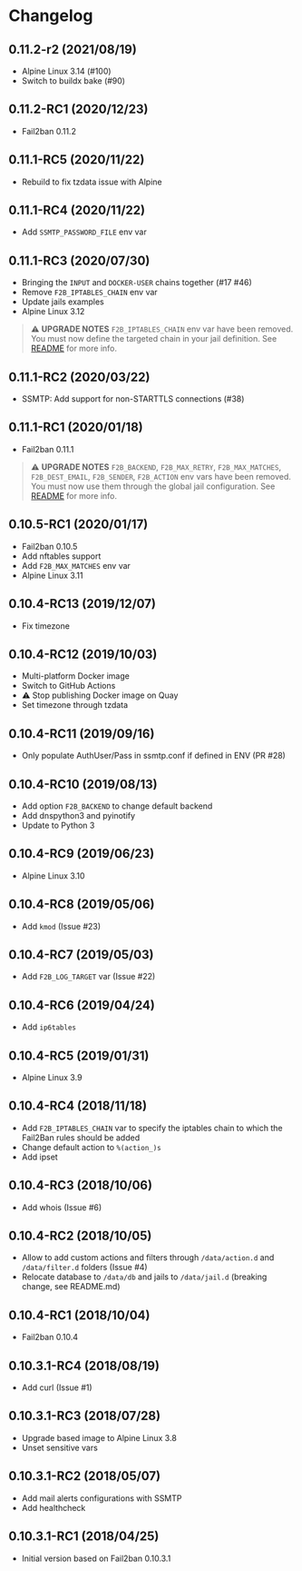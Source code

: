 # Changelog

## 0.11.2-r2 (2021/08/19)

* Alpine Linux 3.14 (#100)
* Switch to buildx bake (#90)

## 0.11.2-RC1 (2020/12/23)

* Fail2ban 0.11.2

## 0.11.1-RC5 (2020/11/22)

* Rebuild to fix tzdata issue with Alpine

## 0.11.1-RC4 (2020/11/22)

* Add `SSMTP_PASSWORD_FILE` env var

## 0.11.1-RC3 (2020/07/30)

* Bringing the `INPUT` and `DOCKER-USER` chains together (#17 #46)
* Remove `F2B_IPTABLES_CHAIN` env var
* Update jails examples
* Alpine Linux 3.12

> :warning: **UPGRADE NOTES**
> `F2B_IPTABLES_CHAIN` env var have been removed.
> You must now define the targeted chain in your jail definition.
> See [README](README.md#docker-user-and-input-chains) for more info.

## 0.11.1-RC2 (2020/03/22)

* SSMTP: Add support for non-STARTTLS connections (#38)

## 0.11.1-RC1 (2020/01/18)

* Fail2ban 0.11.1

> :warning: **UPGRADE NOTES**
> `F2B_BACKEND`, `F2B_MAX_RETRY`, `F2B_MAX_MATCHES`, `F2B_DEST_EMAIL`, `F2B_SENDER`, `F2B_ACTION` env vars have been removed.
> You must now use them through the global jail configuration.
> See [README](README.md#global-jail-configuration) for more info.

## 0.10.5-RC1 (2020/01/17)

* Fail2ban 0.10.5
* Add nftables support
* Add `F2B_MAX_MATCHES` env var
* Alpine Linux 3.11

## 0.10.4-RC13 (2019/12/07)

* Fix timezone

## 0.10.4-RC12 (2019/10/03)

* Multi-platform Docker image
* Switch to GitHub Actions
* :warning: Stop publishing Docker image on Quay
* Set timezone through tzdata

## 0.10.4-RC11 (2019/09/16)

* Only populate AuthUser/Pass in ssmtp.conf if defined in ENV (PR #28)

## 0.10.4-RC10 (2019/08/13)

* Add option `F2B_BACKEND` to change default backend
* Add dnspython3 and pyinotify
* Update to Python 3

## 0.10.4-RC9 (2019/06/23)

* Alpine Linux 3.10

## 0.10.4-RC8 (2019/05/06)

* Add `kmod` (Issue #23)

## 0.10.4-RC7 (2019/05/03)

* Add `F2B_LOG_TARGET` var (Issue #22)

## 0.10.4-RC6 (2019/04/24)

* Add `ip6tables`

## 0.10.4-RC5 (2019/01/31)

* Alpine Linux 3.9

## 0.10.4-RC4 (2018/11/18)

* Add `F2B_IPTABLES_CHAIN` var to specify the iptables chain to which the Fail2Ban rules should be added
* Change default action to `%(action_)s`
* Add ipset

## 0.10.4-RC3 (2018/10/06)

* Add whois (Issue #6)

## 0.10.4-RC2 (2018/10/05)

* Allow to add custom actions and filters through `/data/action.d` and `/data/filter.d` folders (Issue #4)
* Relocate database to `/data/db` and jails to `/data/jail.d` (breaking change, see README.md)

## 0.10.4-RC1 (2018/10/04)

* Fail2ban 0.10.4

## 0.10.3.1-RC4 (2018/08/19)

* Add curl (Issue #1)

## 0.10.3.1-RC3 (2018/07/28)

* Upgrade based image to Alpine Linux 3.8
* Unset sensitive vars

## 0.10.3.1-RC2 (2018/05/07)

* Add mail alerts configurations with SSMTP
* Add healthcheck

## 0.10.3.1-RC1 (2018/04/25)

* Initial version based on Fail2ban 0.10.3.1
